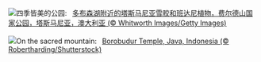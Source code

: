 ![](https://www.bing.com/th?id=OHR.MountFieldNP_ZH-CN6004420782_UHD.jpg&w=1000)四季皆美的公园:&nbsp;&ensp;[多布森湖附近的塔斯马尼亚雪胶和班达尼植物，费尔德山国家公园，塔斯马尼亚，澳大利亚 (© Whitworth Images/Getty Images)](https://www.bing.com/th?id=OHR.MountFieldNP_ZH-CN6004420782_UHD.jpg)
<br><br/>
![](https://www.bing.com/th?id=OHR.BorobudurBells_EN-US6354350828_UHD.jpg&w=1000)On the sacred mountain:&nbsp;&ensp;[Borobudur Temple, Java, Indonesia (© Robertharding/Shutterstock)](https://www.bing.com/th?id=OHR.BorobudurBells_EN-US6354350828_UHD.jpg)
<br><br/>
